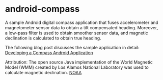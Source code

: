 # android-compass
A sample Android digital compass application that fuses accelerometer and magnetometer sensor data to obtain a tilt compensated heading. Moreover, a low-pass filter is used to obtain smoother sensor data, and magnetic declination is calculated to obtain true heading.

The following blog post discusses the sample application in detail: [Developing a Compass Android Application](https://talesofcode.com/developing-compass-android-application/)

Attribution: The open source Java implementation of the World Magnetic Model (WMM) created by Los Alamos National Laboratory was used to calculate magnetic declination. [NOAA](https://www.ngdc.noaa.gov/geomag/WMM/thirdpartycontributions.shtml)
